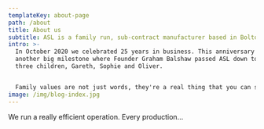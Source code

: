 ```yaml
---
templateKey: about-page
path: /about
title: About us
subtitle: ASL is a family run, sub-contract manufacturer based in Bolton
intro: >-
  In October 2020 we celebrated 25 years in business. This anniversary followed
  another big milestone where Founder Graham Balshaw passed ASL down to his
  three children, Gareth, Sophie and Oliver.


  Family values are not just words, they're a real thing that you can see when walking around the factory. We work together as a team, sharing the same vision, values and goals.
image: /img/blog-index.jpg
---
```

We run a really efficient operation. Every production...